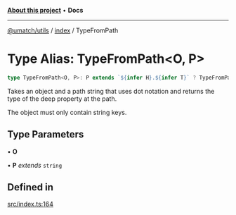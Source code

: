 [**About this project**](../../README.md) • **Docs**

***

[@umatch/utils](../../api.md) / [index](../README.md) / TypeFromPath

# Type Alias: TypeFromPath\<O, P\>

```ts
type TypeFromPath<O, P>: P extends `${infer H}.${infer T}` ? TypeFromPath<O[H & keyof O], T> : O[P & keyof O];
```

Takes an object and a path string that uses dot notation
and returns the type of the deep property at the path.

The object must only contain string keys.

## Type Parameters

• **O**

• **P** *extends* `string`

## Defined in

[src/index.ts:164](https://github.com/umatch-oficial/utils/blob/main/src/index.ts#L164)
